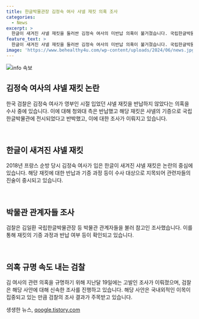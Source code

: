 ```yaml
---
title: 한글박물관장 김정숙 여사 샤넬 재킷 의혹 조사
categories:
  - News
excerpt: >
  한글이 새겨진 샤넬 재킷을 둘러싼 김정숙 여사의 미반납 의혹이 불거졌습니다. 국립한글박물관은 재킷을 샤넬의 기증으로 전시했다고 주장했지만, 그것과 다른 의견이 나왔습니다. 검찰은 박물관 관계자들을 조사하며 재킷 기증 과정을 확인 중이며, 김 여사는 구매비용 관련 의혹으로 고발되어 의혹 규명이 진행 중입니다.
feature_text: >
  한글이 새겨진 샤넬 재킷을 둘러싼 김정숙 여사의 미반납 의혹이 불거졌습니다. 국립한글박물관은 재킷을 샤넬의 기증으로 전시했다고 주장했지만, 그것과 다른 의견이 나왔습니다. 검찰은 박물관 관계자들을 조사하며 재킷 기증 과정을 확인 중이며, 김 여사는 구매비용 관련 의혹으로 고발되어 의혹 규명이 진행 중입니다.
image: 'https://www.behealthy4u.com/wp-content/uploads/2024/06/news.jpg'
---
```


<p><img src="https://www.behealthy4u.com/wp-content/uploads/2024/06/news.jpg" alt="info 속보" /></p>

<h2 data-ke-size="size26">김정숙 여사의 샤넬 재킷 논란</h2>

<p>한국 검찰은 김정숙 여사가 영부인 시절 입었던 샤넬 재킷을 반납하지 않았다는 의혹을 수사 중에 있습니다. 이에 대해 청와대 측은 반납했고 해당 재킷은 샤넬의 기증으로 국립한글박물관에 전시되었다고 반박했고, 이에 대한 조사가 이뤄지고 있습니다.</p>

<p data-ke-size="size16">&nbsp;</p>

<h2 data-ke-size="size26">한글이 새겨진 샤넬 재킷</h2>

<p>2018년 프랑스 순방 당시 김정숙 여사가 입은 한글이 새겨진 샤넬 재킷은 논란의 중심에 있습니다. 해당 재킷에 대한 반납과 기증 과정 등이 수사 대상으로 지목되어 관련자들의 진술이 중시되고 있습니다.</p>

<p data-ke-size="size16">&nbsp;</p>

<h2 data-ke-size="size26">박물관 관계자들 조사</h2>

<p>검찰은 김일환 국립한글박물관장 등 박물관 관계자들을 불러 참고인 조사했습니다. 이를 통해 재킷의 기증 과정과 반납 여부 등이 확인되고 있습니다.</p>

<p data-ke-size="size16">&nbsp;</p>

<h2 data-ke-size="size26">의혹 규명 속도 내는 검찰</h2>

<p>김 여사의 관련 의혹을 규명하기 위해 지난달 19일에는 고발인 조사가 이뤄졌으며, 검찰은 해당 사안에 대해 신속한 조사를 진행하고 있습니다. 해당 사안은 국내외적인 이목이 집중되고 있는 만큼 검찰의 조사 결과가 주목받고 있습니다.</p>
생생한 뉴스, <a href="https://qoogle.tistory.com" rel="dofollow">qoogle.tistory.com</a>


